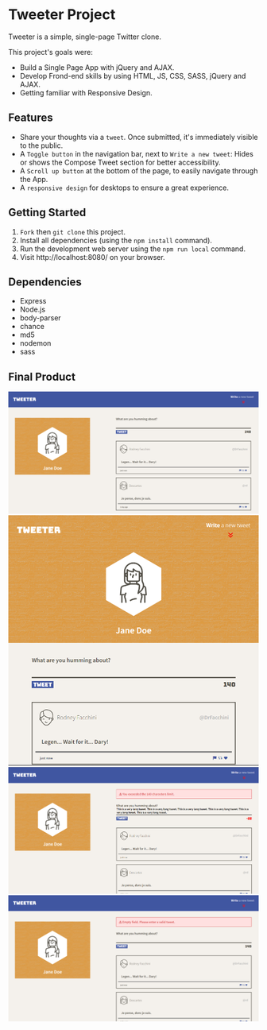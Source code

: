 # Tweeter Project

Tweeter is a simple, single-page Twitter clone.

This project's goals were:
  - Build a Single Page App with jQuery and AJAX.
  - Develop Frond-end skills by using HTML, JS, CSS, SASS, jQuery and AJAX.
  - Getting familiar with Responsive Design.


## Features

- Share your thoughts via a `tweet`. Once submitted, it's immediately visible to the public.
- A `Toggle button` in the navigation bar, next to `Write a new tweet`: Hides or shows the Compose Tweet section for better accessibility.
- A `Scroll up button` at the bottom of the page, to easily navigate through the App.
- A `responsive design` for desktops to ensure a great experience.


## Getting Started

1. `Fork` then `git clone` this project.
2. Install all dependencies (using the `npm install` command).
3. Run the development web server using the `npm run local` command.
4. Visit http://localhost:8080/ on your browser.


## Dependencies

- Express
- Node.js
- body-parser
- chance
- md5
- nodemon
- sass


## Final Product

!["Desktop Full Screen"](https://github.com/Purpleknife/tweeter/blob/master/docs/desktop-full-screen-view.png?raw=true)
!["Desktop after implemting Responsive Design"](https://github.com/Purpleknife/tweeter/blob/master/docs/desktop-responsive-design.png?raw=true)
!["Error handling 1"](https://github.com/Purpleknife/tweeter/blob/master/docs/error-input1.png?raw=true)
!["Error handling 2"](https://github.com/Purpleknife/tweeter/blob/master/docs/error-input2.png?raw=true)
